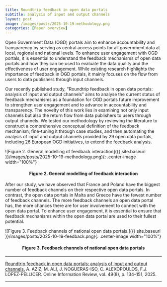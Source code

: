 ```yaml
---
title: Roundtrip feedback in open data portals
subtitle: analysis of input and output channels 
layout: post
image: /images/posts/2025-10-19-methodology.png
categories: [Paper overview]
---
```


Open Government Data (OGD) portals aim to enhance accountability and transparency by serving as central access points for all government data at local, regional and national levels. To enhance user engagement with OGD portals, it is essential to understand the feedback mechanisms of open data portals and how they can be used to evaluate the data quality and the effectiveness of user engagement. While existing research highlights the importance of feedback in OGD portals, it mainly focuses on the flow from users to data publishers through input channels.

Our recently published study, "Roundtrip feedback in open data portals: analysis of input and output channels" aims to analyse the current status of feedback mechanisms as a foundation for OGD portals future improvement to strengthen user engagement and to advance in accountability and transparency. The novelty of this work lies in examining not only input channels but also the return flow from data publishers to users through output channels. We tested our methodology by reviewing the literature to construct a comprehensive conceptual definition of the feedback mechanism, fine-tuning it through case studies, and then automating the analysis of input and output channels provided by 29 open data portals, including 26 European OGD initiatives, to extend the feedback analysis. 


![Figure 2. General modelling of feedback interaction]({{ site.baseurl }}/images/posts/2025-10-19-methodology.png){: .center-image width="100%"}
<h4><center><b>Figure 2. General modelling of feedback interaction</b></center></h4>

After our study, we have observed that France and Poland have the biggest number of feedback channels on their respective open data portals. In contrast, the open data portals in Malta and Greece have the fewest number of feedback channels. The more feedback channels an open data portal has, the more chances there are for user involvement to connect with the open data portal. To enhance user engagement, it is essential to ensure that feedback mechanisms within the open data portal are used to their fullest potential.

![Figure 3. Feedback channels of national open data portals.]({{ site.baseurl }}/images/posts/2025-10-19-feedback.png){: .center-image width="100%"}
<h4><center><b>Figure 3. Feedback channels of national open data portals</b></center></h4>


---
[Roundtrip feedback in open data portals: analysis of input and output channels.](https://doi.org/10.1108/OIR-12-2024-0807)  A. AZIZ, M. ALI, J. NOGUERAS-ISO, C. ALEXOPOULOS, F.J. LOPEZ-PELLICER. Online Information Review, vol. 49(8), p. 134–151, 2025.

---

